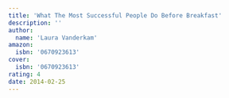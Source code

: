 ```yaml
---
title: 'What The Most Successful People Do Before Breakfast'
description: ''
author:
  name: 'Laura Vanderkam'
amazon:
  isbn: '0670923613'
cover:
  isbn: '0670923613'
rating: 4
date: 2014-02-25
---
```

